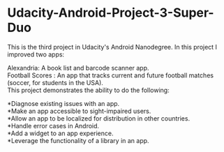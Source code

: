 # Udacity-Android-Project-3-Super-Duo
This is the third project in Udacity's Android Nanodegree.
In this project I improved two apps: 

Alexandria: A book list and barcode scanner app.  
Football Scores : An app that tracks current and future football matches (soccer, for students in the USA).  
This project demonstrates the ability to do the following:  

*Diagnose existing issues with an app.  
*Make an app accessible to sight-impaired users.  
*Allow an app to be localized for distribution in other countries.  
*Handle error cases in Android.  
*Add a widget to an app experience.  
*Leverage the functionality of a library in an app.
